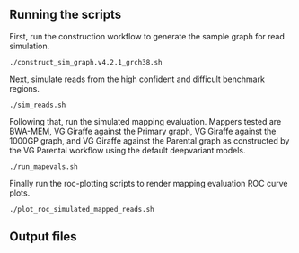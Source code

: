 ## Running the scripts

First, run the construction workflow to generate the sample graph for read simulation.

```
./construct_sim_graph.v4.2.1_grch38.sh
```

Next, simulate reads from the high confident and difficult benchmark regions.

```
./sim_reads.sh
```

Following that, run the simulated mapping evaluation.
Mappers tested are BWA-MEM, VG Giraffe against the Primary graph, VG Giraffe against the 1000GP graph, and
VG Giraffe against the Parental graph as constructed by the VG Parental workflow using the default deepvariant models.

```
./run_mapevals.sh
```

Finally run the roc-plotting scripts to render mapping evaluation ROC curve plots.

```
./plot_roc_simulated_mapped_reads.sh
```

## Output files

